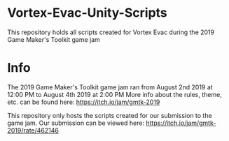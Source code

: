 # Vortex-Evac-Unity-Scripts
This repository holds all scripts created for Vortex Evac during the 2019 Game Maker's Toolkit game jam

# Info
The 2019 Game Maker's Toolkit game jam ran from August 2nd 2019 at 12:00 PM to August 4th 2019 at 2:00 PM
More info about the rules, theme, etc. can be found here: https://itch.io/jam/gmtk-2019

This repository only hosts the scripts created for our submission to the game jam.
Our submission can be viewed here: https://itch.io/jam/gmtk-2019/rate/462146